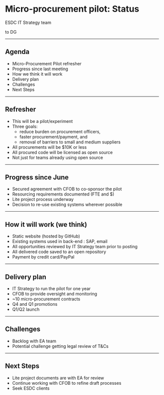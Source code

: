 <!--markdownlint-disable MD001 MD033 MD026 MD036 -->
<style>
.reveal section img { background:none; border:none; box-shadow:none; }
</style>

# Micro-procurement pilot: Status

ESDC IT Strategy team

to DG

---

## Agenda

- Micro-Procurement Pilot refresher
- Progress since last meeting
- How we think it will work
- Delivery plan
- Challenges
- Next Steps

---

## Refresher

- This will be a pilot/experiment
- Three goals:
  - reduce burden on procurement officers,
  - faster procurement/payment, and
  - removal of barriers to small and medium suppliers
- All procurements will be $10K or less
- All procured code will be licensed as open source
- Not just for teams already using open source

---

## Progress since June

- Secured agreement with CFOB to co-sponsor the pilot
- Resourcing requirements documented (FTE and $)
- Lite project process underway
- Decision to re-use existing systems wherever possible

---

## How it will work (we think)

- Static website (hosted by GitHub)
- Existing systems used in back-end : SAP, email
- All opportunities reviewed by IT Strategy team prior to posting
- All delivered code saved to an open repository
- Payment by credit card/PayPal

---

## Delivery plan

- IT Strategy to run the pilot for one year
- CFOB to provide oversight and monitoring
- ~10 micro-procurement contracts
- Q4 and Q1 promotions
- Q1/Q2 launch

---

## Challenges

- Backlog with EA team
- Potential challenge getting legal review of T&Cs

---

## Next Steps

- Lite project documents are with EA for review
- Continue working with CFOB to refine draft processes
- Seek ESDC clients
